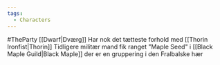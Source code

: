```yaml
---
tags:
  - Characters
---
```

#TheParty 
[[Dwarf|Dværg]]
Har nok det tætteste forhold med [[Thorin Ironfist|Thorin]]
Tidligere militær mand fik ranget "Maple Seed" i [[Black Maple Guild|Black Maple]] der er en gruppering i den Fralbalske hær